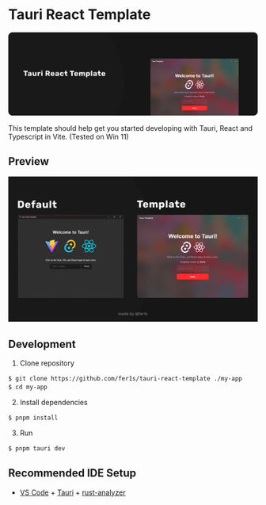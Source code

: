 # Tauri React Template

![header](markdown/banner.png)

This template should help get you started developing with Tauri, React and Typescript in Vite. (Tested on Win 11)

## Preview

![preview](markdown/preview.png)

## Development

1. Clone repository
```bash
$ git clone https://github.com/fer1s/tauri-react-template ./my-app
$ cd my-app
```

2. Install dependencies
```bash
$ pnpm install
```

3. Run
```bash
$ pnpm tauri dev
```

## Recommended IDE Setup

- [VS Code](https://code.visualstudio.com/) + [Tauri](https://marketplace.visualstudio.com/items?itemName=tauri-apps.tauri-vscode) + [rust-analyzer](https://marketplace.visualstudio.com/items?itemName=rust-lang.rust-analyzer)
